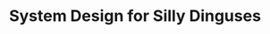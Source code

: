 ---
layout: post
title: System Design for Silly Dinguses
description: join me on a journey to competency
summary: It's easy; just recreate Tiktok all by yourself in no more than 1 hour
tags: coding learning leetcode CS4CS
---